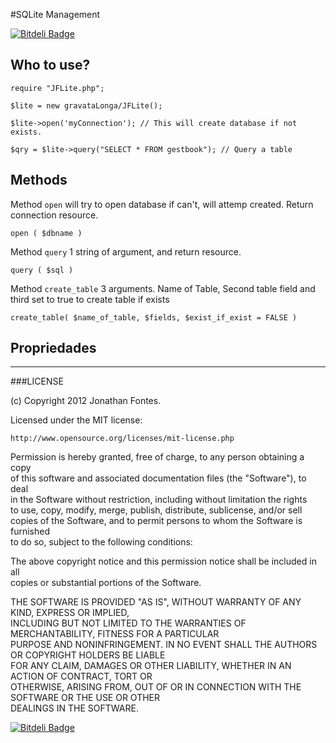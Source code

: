 #SQLite Management

[![Bitdeli Badge](https://d2weczhvl823v0.cloudfront.net/gravataLonga/jflite/trend.png)](https://bitdeli.com/free "Bitdeli Badge")   

## Who to use?
  
    require "JFLite.php";
    
    $lite = new gravataLonga/JFLite();
    
    $lite->open('myConnection'); // This will create database if not exists.
    
    $qry = $lite->query("SELECT * FROM gestbook"); // Query a table


## Methods

Method `open` will try to open database if can't, will attemp created. Return connection resource.

    open ( $dbname )
  
Method `query` 1 string of argument, and return resource. 

    query ( $sql )


Method `create_table` 3 arguments. Name of Table, Second table field and third set to true to create table if exists

    create_table( $name_of_table, $fields, $exist_if_exist = FALSE )


## Propriedades
  

* * *

###LICENSE

(c) Copyright 2012 Jonathan Fontes.

Licensed under the MIT license:

    http://www.opensource.org/licenses/mit-license.php

Permission is hereby granted, free of charge, to any person obtaining a copy  
of this software and associated documentation files (the "Software"), to deal  
in the Software without restriction, including without limitation the rights  
to use, copy, modify, merge, publish, distribute, sublicense, and/or sell   
copies of the Software, and to permit persons to whom the Software is furnished  
to do so, subject to the following conditions:

The above copyright notice and this permission notice shall be included in all  
copies or substantial portions of the Software.

THE SOFTWARE IS PROVIDED "AS IS", WITHOUT WARRANTY OF ANY KIND, EXPRESS OR IMPLIED,  
INCLUDING BUT NOT LIMITED TO THE WARRANTIES OF MERCHANTABILITY, FITNESS FOR A PARTICULAR  
PURPOSE AND NONINFRINGEMENT. IN NO EVENT SHALL THE AUTHORS OR COPYRIGHT HOLDERS BE LIABLE  
FOR ANY CLAIM, DAMAGES OR OTHER LIABILITY, WHETHER IN AN ACTION OF CONTRACT, TORT OR   
OTHERWISE, ARISING FROM, OUT OF OR IN CONNECTION WITH THE SOFTWARE OR THE USE OR OTHER   
DEALINGS IN THE SOFTWARE.


[![Bitdeli Badge](https://d2weczhvl823v0.cloudfront.net/gravataLonga/jflite/trend.png)](https://bitdeli.com/free "Bitdeli Badge")

